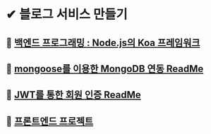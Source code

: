 # ✔ 블로그 서비스 만들기
## 📌 [백엔드 프로그래밍 : Node.js의 Koa 프레임워크](https://github.com/saseungmin/react-tutorial/tree/master/blog/blog-backend)
## 📌 [mongoose를 이용한 MongoDB 연동 ReadMe](https://github.com/saseungmin/react-tutorial/blob/master/blog/blog-backend/mongoReadme.md)
## 📌 [JWT를 통한 회원 인증 ReadMe](https://github.com/saseungmin/react-tutorial/blob/master/blog/blog-backend/JWTReadme.md)
## 📌 [프론트엔드 프로젝트](https://github.com/saseungmin/react-tutorial/tree/master/blog/blog-frontend)